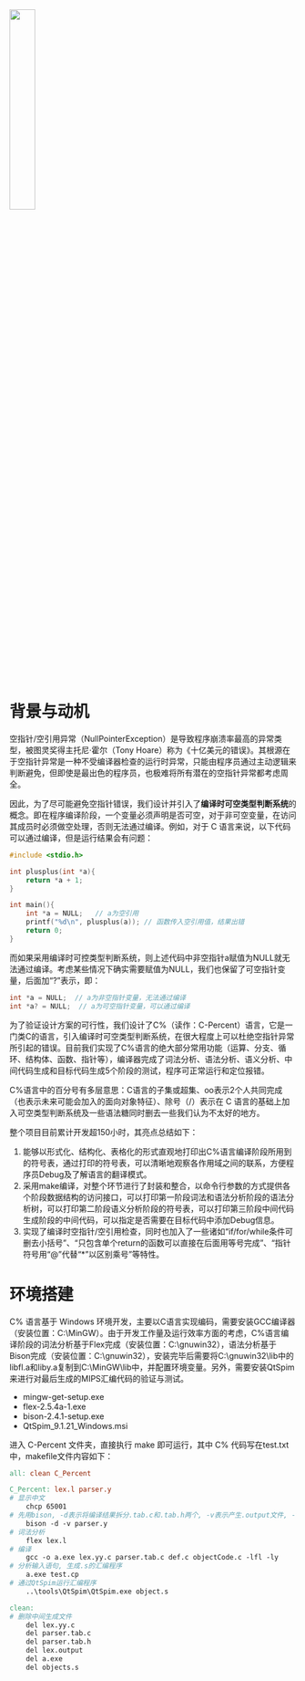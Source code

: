 <img src="https://huris.oss-cn-hangzhou.aliyuncs.com/program/C-Percent/C%25.png" width=30% >

# 背景与动机

空指针/空引用异常（NullPointerException）是导致程序崩溃率最高的异常类型，被图灵奖得主托尼·霍尔（Tony Hoare）称为《十亿美元的错误》。其根源在于空指针异常是一种不受编译器检查的运行时异常，只能由程序员通过主动逻辑来判断避免，但即使是最出色的程序员，也极难将所有潜在的空指针异常都考虑周全。

因此，为了尽可能避免空指针错误，我们设计并引入了**编译时可空类型判断系统**的概念。即在程序编译阶段，一个变量必须声明是否可空，对于非可空变量，在访问其成员时必须做空处理，否则无法通过编译。例如，对于 C 语言来说，以下代码可以通过编译，但是运行结果会有问题：

```c
#include <stdio.h>

int plusplus(int *a){
    return *a + 1;
}

int main(){
    int *a = NULL;   // a为空引用
    printf("%d\n", plusplus(a)); // 函数传入空引用值，结果出错
    return 0;
}
```

而如果采用编译时可控类型判断系统，则上述代码中非空指针a赋值为NULL就无法通过编译。考虑某些情况下确实需要赋值为NULL，我们也保留了可空指针变量，后面加“?”表示，即：

```c
int *a = NULL;  // a为非空指针变量，无法通过编译
int *a? = NULL;  // a为可空指针变量，可以通过编译
```

为了验证设计方案的可行性，我们设计了C%（读作：C-Percent）语言，它是一门类C的语言，引入编译时可空类型判断系统，在很大程度上可以杜绝空指针异常所引起的错误。目前我们实现了C%语言的绝大部分常用功能（运算、分支、循环、结构体、函数、指针等），编译器完成了词法分析、语法分析、语义分析、中间代码生成和目标代码生成5个阶段的测试，程序可正常运行和定位报错。

C%语言中的百分号有多层意思：C语言的子集或超集、oo表示2个人共同完成（也表示未来可能会加入的面向对象特征）、除号（/）表示在 C 语言的基础上加入可空类型判断系统及一些语法糖同时删去一些我们认为不太好的地方。

整个项目目前累计开发超150小时，其亮点总结如下：

1. 能够以形式化、结构化、表格化的形式直观地打印出C%语言编译阶段所用到的符号表，通过打印的符号表，可以清晰地观察各作用域之间的联系，方便程序员Debug及了解语言的翻译模式。
2. 采用make编译，对整个环节进行了封装和整合，以命令行参数的方式提供各个阶段数据结构的访问接口，可以打印第一阶段词法和语法分析阶段的语法分析树，可以打印第二阶段语义分析阶段的符号表，可以打印第三阶段中间代码生成阶段的中间代码，可以指定是否需要在目标代码中添加Debug信息。
3. 实现了编译时空指针/空引用检查，同时也加入了一些诸如“if/for/while条件可删去小括号”、“只包含单个return的函数可以直接在后面用等号完成”、“指针符号用“@”代替“*”以区别乘号”等特性。

# 环境搭建

C% 语言基于 Windows 环境开发，主要以C语言实现编码，需要安装GCC编译器（安装位置：C:\MinGW）。由于开发工作量及运行效率方面的考虑，C%语言编译阶段的词法分析基于Flex完成（安装位置：C:\gnuwin32），语法分析基于Bison完成（安装位置：C:\gnuwin32），安装完毕后需要将C:\gnuwin32\lib中的libfl.a和liby.a复制到C:\MinGW\lib中，并配置环境变量。另外，需要安装QtSpim来进行对最后生成的MIPS汇编代码的验证与测试。

- mingw-get-setup.exe
- flex-2.5.4a-1.exe
- bison-2.4.1-setup.exe
- QtSpim_9.1.21_Windows.msi

进入 C-Percent 文件夹，直接执行 make 即可运行，其中 C% 代码写在test.txt中，makefile文件内容如下：

```makefile
all: clean C_Percent

C_Percent: lex.l parser.y
# 显示中文
	chcp 65001
# 先用bison, -d表示将编译结果拆分.tab.c和.tab.h两个, -v表示产生.output文件, -t进入诊断模式
	bison -d -v parser.y
# 词法分析
	flex lex.l
# 编译
	gcc -o a.exe lex.yy.c parser.tab.c def.c objectCode.c -lfl -ly
# 分析输入语句, 生成.s的汇编程序
	a.exe test.cp
# 通过QtSpim运行汇编程序
	..\tools\QtSpim\QtSpim.exe object.s

clean:
# 删除中间生成文件
	del lex.yy.c
	del parser.tab.c
	del parser.tab.h
	del lex.output
	del a.exe
	del objects.s
```

